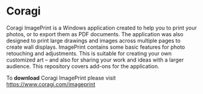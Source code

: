 # Coragi
Coragi ImagePrint is a Windows application created to help you to print your photos, or to export them as PDF documents. The application was also designed to print large drawings and images across multiple pages to create wall displays. ImagePrint contains some basic features for photo retouching and adjustments. This is suitable for creating your own customized art – and also for sharing your work and ideas with a larger audience. 
This repository covers add-ons for the application.

To **download** Coragi ImagePrint please visit https://www.coragi.com/imageprint
